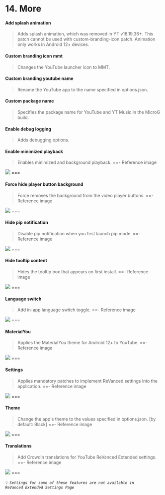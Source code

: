 # 14. More</summary>

#### Add splash animation
>Adds splash animation, which was removed in YT v18.19.36+. This patch cannot be used with custom-branding-icon patch.
>Animation only works in Android 12+ devices.

#### Custom branding icon mmt
>Changes the YouTube launcher icon to MMT.

#### Custom branding youtube name
>Rename the YouTube app to the name specified in options.json.

#### Custom package name
>Specifies the package name for YouTube and YT Music in the MicroG build.

#### Enable debug logging
>Adds debugging options.

#### Enable minimized playback
>Enables minimized and background playback.
==- Reference image
<img src="https://raw.githubusercontent.com/kazimmt/RVX-Features/website/assets/youtube/more/Enable-minimized-playback.jpg">
===

#### Force hide player button background
>Force removes the background from the video player buttons.
==- Reference image
<img src="https://raw.githubusercontent.com/kazimmt/RVX-Features/website/assets/youtube/more/Force-hide-player-button-background.jpg">
===

#### Hide pip notification
>Disable pip notification when you first launch pip mode.
==- Reference image
<img src="https://raw.githubusercontent.com/kazimmt/RVX-Features/website/assets/youtube/more/Hide-pip-notification.jpg">
===

#### Hide tooltip content
>Hides the tooltip box that appears on first install.
==- Reference image
<img src="https://raw.githubusercontent.com/kazimmt/RVX-Features/website/assets/youtube/more/Hide-tooltip-content.jpg">
===

#### Language switch
>Add in-app language switch toggle.
==- Reference image
<img src="https://raw.githubusercontent.com/kazimmt/RVX-Features/website/assets/youtube/more/Language-switch.jpg">
===

#### MaterialYou
>Applies the MaterialYou theme for Android 12+ to YouTube.
==- Reference image
<img src="https://raw.githubusercontent.com/kazimmt/RVX-Features/website/assets/youtube/more/MaterialYou.jpg">
===

#### Settings
>Applies mandatory patches to implement ReVanced settings into the application.
==- Reference image
<img src="https://raw.githubusercontent.com/kazimmt/RVX-Features/website/assets/youtube/more/settings.jpg">
===

#### Theme
>Change the app's theme to the values specified in options.json. [by default: Black]
==- Reference image
<img src="https://raw.githubusercontent.com/kazimmt/RVX-Features/website/assets/youtube/more/Theme.jpg">
===

#### Translations
>Add Crowdin translations for YouTube ReVanced Extended settings.
==- Reference image
<img src="https://raw.githubusercontent.com/kazimmt/RVX-Features/website/assets/youtube/more/Translations.jpg">
===

💡 <code><i>Settings for some of these features are not available in ReVanced Extended Settings Page</i></code>